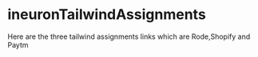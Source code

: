 # ineuronTailwindAssignments
Here are the three tailwind assignments links which are Rode,Shopify and Paytm
